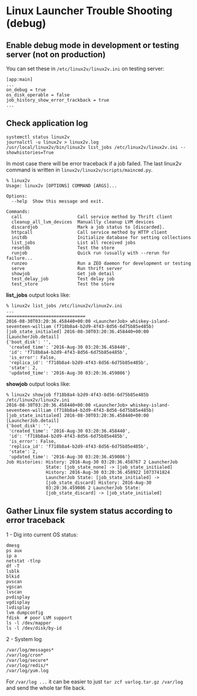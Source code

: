 # Linux Launcher Trouble Shooting (debug)

## Enable debug mode in development or testing server (not on production)

 You can set these in `/etc/linux2v/linux2v.ini` on testing server:

```
[app:main]
...
on_debug = true
os_disk_operable = false
job_history_show_error_trackback = true
...
```

## Check application log

```
systemctl status linux2v
journalctl -u linux2v > linux2v.log
/usr/local/linux2v/bin/linux2v list_jobs /etc/linux2v/linux2v.ini --showhistories=True
```

In most case there will be error traceback if a job failed.
The last linux2v command is written in `linux2v/linux2v/scripts/maincmd.py`.

```
% linux2v
Usage: linux2v [OPTIONS] COMMAND [ARGS]...

Options:
  --help  Show this message and exit.

Commands:
  call                     Call service method by Thrift client
  cleanup_all_lvm_devices  Manuallly cleanup LVM devices
  discardjob               Mark a job status to [discarded].
  httpcall                 Call service method by HTTP client
  initdb                   Initialize database for setting collections
  list_jobs                List all received jobs
  resetdb                  Test the store
  runjob                   Quick run (usually with --rerun for failure...
  runzeo                   Run a ZEO daemon for development or testing
  serve                    Run thrift server
  showjob                  Get job detail
  test_delay_job           Test delay job
  test_store               Test the store
```


**list_jobs** output looks like:

```
% linux2v list_jobs /etc/linux2v/linux2v.ini
...
==============================
2016-08-30T03:20:36.458440+00:00 <LauncherJob> whiskey-island-seventeen-william (f718b8a4-b2d9-4f43-8d56-6d75b85e485b) [job_state_initialed] 2016-08-30T03:20:36.458440+00:00
[LauncherJob.detail]
{'boot_disk': '',
 'created_time': '2016-Aug-30 03:20:36.458440',
 'id': 'f718b8a4-b2d9-4f43-8d56-6d75b85e485b',
 'is_error': False,
 'replica_id': 'f718b8a4-b2d9-4f43-8d56-6d75b85e485b',
 'state': 2,
 'updated_time': '2016-Aug-30 03:20:36.459086'}
```

**showjob** output looks like:

```
% linux2v showjob f718b8a4-b2d9-4f43-8d56-6d75b85e485b /etc/linux2v/linux2v.ini
2016-08-30T03:20:36.458440+00:00 <LauncherJob> whiskey-island-seventeen-william (f718b8a4-b2d9-4f43-8d56-6d75b85e485b) [job_state_initialed] 2016-08-30T03:20:36.458440+00:00
[LauncherJob.detail]
{'boot_disk': '',
 'created_time': '2016-Aug-30 03:20:36.458440',
 'id': 'f718b8a4-b2d9-4f43-8d56-6d75b85e485b',
 'is_error': False,
 'replica_id': 'f718b8a4-b2d9-4f43-8d56-6d75b85e485b',
 'state': 2,
 'updated_time': '2016-Aug-30 03:20:36.459086'}
Job Histories: History: 2016-Aug-30 03:20:36.458767 2 LauncherJob
               State: [job_state_none] -> [job_state_initialed]
               History: 2016-Aug-30 03:20:36.458922 1073741824
               LauncherJob State: [job_state_initialed] ->
               [job_state_discard] History: 2016-Aug-30
               03:20:36.459086 2 LauncherJob State:
               [job_state_discard] -> [job_state_initialed]
```

## Gather Linux file system status according to error traceback

1 - Dig into current OS status:

```
dmesg
ps aux
ip a
netstat -tlnp
df -T
lsblk
blkid
pvscan
vgscan
lvscan
pvdisplay
vgdisplay
lvdisplay
lvm dumpconfig
fdisk  # poor LVM support
ls -l /dev/mapper
ls -l /dev/disk/by-id
```

2 - System log

```
/var/log/messages*
/var/log/cron*
/var/log/secure*
/var/log/redis/*
/var/log/yum.log
```

For `/var/log ...` it can be easier to just `tar zcf varlog.tar.gz /var/log` and send the whole tar file back.